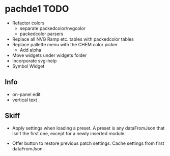 # pachde1 TODO

- Refactor colors
  - separate packedcolor/nvgcolor
  - packedcolor parsers
- Replace all NVG Ramp etc. tables with packedcolor tables
- Replace pallette menu with the CHEM color picker
  - Add alpha
- Move widgets under widgets folder
- Incorporate svg-help
- Symbol Widget

## Info

- on-panel edit
- vertical text

## Skiff

- Apply settings when loading a preset.
  A preset is any dataFromJson that isn't the first one, except for a newly inserted module.

- Offer button to restore previous patch settings.
  Cache settings from first dataFromJson.

